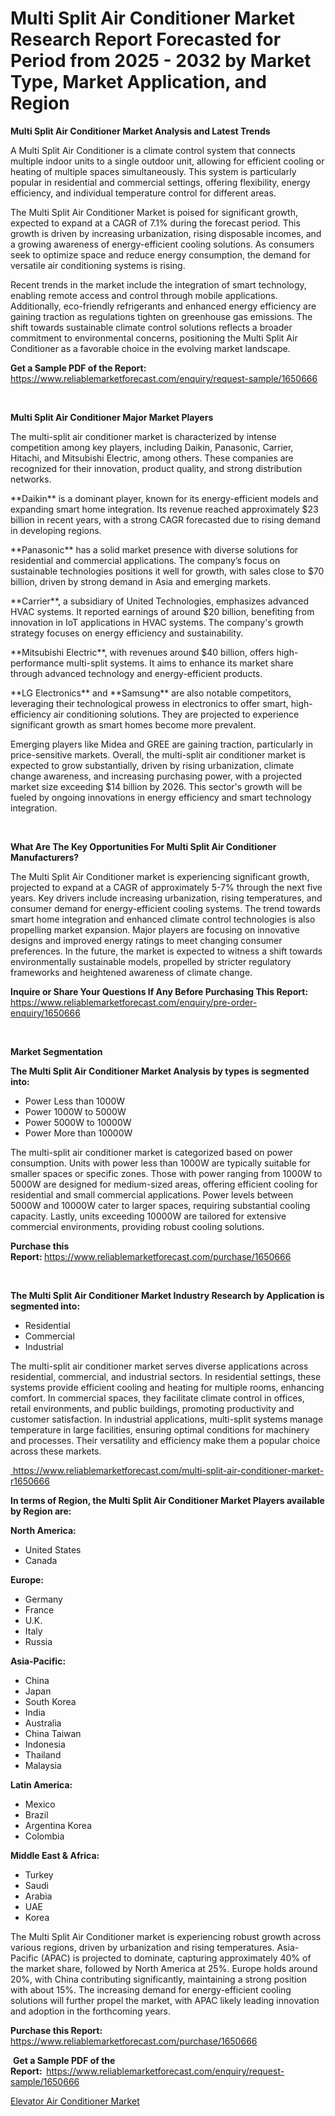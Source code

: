 <p><h1>Multi Split Air Conditioner Market Research Report Forecasted for Period from 2025 -  2032 by Market Type, Market Application, and Region</h1></p><p><strong>Multi Split Air Conditioner Market Analysis and Latest Trends</strong></p>
<p><p>A Multi Split Air Conditioner is a climate control system that connects multiple indoor units to a single outdoor unit, allowing for efficient cooling or heating of multiple spaces simultaneously. This system is particularly popular in residential and commercial settings, offering flexibility, energy efficiency, and individual temperature control for different areas.</p><p>The Multi Split Air Conditioner Market is poised for significant growth, expected to expand at a CAGR of 7.1% during the forecast period. This growth is driven by increasing urbanization, rising disposable incomes, and a growing awareness of energy-efficient cooling solutions. As consumers seek to optimize space and reduce energy consumption, the demand for versatile air conditioning systems is rising.</p><p>Recent trends in the market include the integration of smart technology, enabling remote access and control through mobile applications. Additionally, eco-friendly refrigerants and enhanced energy efficiency are gaining traction as regulations tighten on greenhouse gas emissions. The shift towards sustainable climate control solutions reflects a broader commitment to environmental concerns, positioning the Multi Split Air Conditioner as a favorable choice in the evolving market landscape.</p></p>
<p><strong>Get a Sample PDF of the Report:&nbsp;</strong> <a href="https://www.reliablemarketforecast.com/enquiry/request-sample/1650666?utm_campaign=1105&utm_medium=2&utm_source=Github&utm_content=ia&utm_term=17022025&utm_id=multi-split-air-conditioner">https://www.reliablemarketforecast.com/enquiry/request-sample/1650666</a></p>
<p>&nbsp;</p>
<p><strong>Multi Split Air Conditioner Major Market Players</strong></p>
<p><p>The multi-split air conditioner market is characterized by intense competition among key players, including Daikin, Panasonic, Carrier, Hitachi, and Mitsubishi Electric, among others. These companies are recognized for their innovation, product quality, and strong distribution networks.</p><p>**Daikin** is a dominant player, known for its energy-efficient models and expanding smart home integration. Its revenue reached approximately $23 billion in recent years, with a strong CAGR forecasted due to rising demand in developing regions.</p><p>**Panasonic** has a solid market presence with diverse solutions for residential and commercial applications. The company’s focus on sustainable technologies positions it well for growth, with sales close to $70 billion, driven by strong demand in Asia and emerging markets.</p><p>**Carrier**, a subsidiary of United Technologies, emphasizes advanced HVAC systems. It reported earnings of around $20 billion, benefiting from innovation in IoT applications in HVAC systems. The company's growth strategy focuses on energy efficiency and sustainability.</p><p>**Mitsubishi Electric**, with revenues around $40 billion, offers high-performance multi-split systems. It aims to enhance its market share through advanced technology and energy-efficient products.</p><p>**LG Electronics** and **Samsung** are also notable competitors, leveraging their technological prowess in electronics to offer smart, high-efficiency air conditioning solutions. They are projected to experience significant growth as smart homes become more prevalent.</p><p>Emerging players like Midea and GREE are gaining traction, particularly in price-sensitive markets. Overall, the multi-split air conditioner market is expected to grow substantially, driven by rising urbanization, climate change awareness, and increasing purchasing power, with a projected market size exceeding $14 billion by 2026. This sector's growth will be fueled by ongoing innovations in energy efficiency and smart technology integration.</p></p>
<p>&nbsp;</p>
<p><strong>What Are The Key Opportunities For Multi Split Air Conditioner Manufacturers?</strong></p>
<p><p>The Multi Split Air Conditioner market is experiencing significant growth, projected to expand at a CAGR of approximately 5-7% through the next five years. Key drivers include increasing urbanization, rising temperatures, and consumer demand for energy-efficient cooling systems. The trend towards smart home integration and enhanced climate control technologies is also propelling market expansion. Major players are focusing on innovative designs and improved energy ratings to meet changing consumer preferences. In the future, the market is expected to witness a shift towards environmentally sustainable models, propelled by stricter regulatory frameworks and heightened awareness of climate change.</p></p>
<p><strong>Inquire or Share Your Questions If Any Before Purchasing This Report:</strong> <a href="https://www.reliablemarketforecast.com/enquiry/pre-order-enquiry/1650666?utm_campaign=1105&utm_medium=2&utm_source=Github&utm_content=ia&utm_term=17022025&utm_id=multi-split-air-conditioner">https://www.reliablemarketforecast.com/enquiry/pre-order-enquiry/1650666</a></p>
<p>&nbsp;</p>
<p><strong>Market Segmentation</strong></p>
<p><strong>The Multi Split Air Conditioner Market Analysis by types is segmented into:</strong></p>
<p><ul><li>Power Less than 1000W</li><li>Power 1000W to 5000W</li><li>Power 5000W to 10000W</li><li>Power More than 10000W</li></ul></p>
<p><p>The multi-split air conditioner market is categorized based on power consumption. Units with power less than 1000W are typically suitable for smaller spaces or specific zones. Those with power ranging from 1000W to 5000W are designed for medium-sized areas, offering efficient cooling for residential and small commercial applications. Power levels between 5000W and 10000W cater to larger spaces, requiring substantial cooling capacity. Lastly, units exceeding 10000W are tailored for extensive commercial environments, providing robust cooling solutions.</p></p>
<p><strong>Purchase this Report:&nbsp;</strong><a href="https://www.reliablemarketforecast.com/purchase/1650666?utm_campaign=1105&utm_medium=2&utm_source=Github&utm_content=ia&utm_term=17022025&utm_id=multi-split-air-conditioner">https://www.reliablemarketforecast.com/purchase/1650666</a></p>
<p>&nbsp;</p>
<p><strong>The Multi Split Air Conditioner Market Industry Research by Application is segmented into:</strong></p>
<p><ul><li>Residential</li><li>Commercial</li><li>Industrial</li></ul></p>
<p><p>The multi-split air conditioner market serves diverse applications across residential, commercial, and industrial sectors. In residential settings, these systems provide efficient cooling and heating for multiple rooms, enhancing comfort. In commercial spaces, they facilitate climate control in offices, retail environments, and public buildings, promoting productivity and customer satisfaction. In industrial applications, multi-split systems manage temperature in large facilities, ensuring optimal conditions for machinery and processes. Their versatility and efficiency make them a popular choice across these markets.</p></p>
<p><a href="https://www.reliablemarketforecast.com/multi-split-air-conditioner-market-r1650666?utm_campaign=1105&utm_medium=2&utm_source=Github&utm_content=ia&utm_term=17022025&utm_id=multi-split-air-conditioner">&nbsp;https://www.reliablemarketforecast.com/multi-split-air-conditioner-market-r1650666</a></p>
<p><strong>In terms of Region, the Multi Split Air Conditioner Market Players available by Region are:</strong></p>
<p>
    <p> <strong> North America: </strong>
        <ul>
            <li>United States</li>
            <li>Canada</li>
        </ul>
        </p> 
    <p> <strong> Europe: </strong>
        <ul>
            <li>Germany</li>
            <li>France</li>
            <li>U.K.</li>
            <li>Italy</li>
            <li>Russia</li>
        </ul>
        </p> 
    <p> <strong> Asia-Pacific: </strong>
        <ul>
            <li>China</li>
            <li>Japan</li>
            <li>South Korea</li>
            <li>India</li>
            <li>Australia</li>
            <li>China Taiwan</li>
            <li>Indonesia</li>
            <li>Thailand</li>
            <li>Malaysia</li>
        </ul>
        </p> 
    <p> <strong> Latin America: </strong>
        <ul>
            <li>Mexico</li>
            <li>Brazil</li>
            <li>Argentina Korea</li>
            <li>Colombia</li>
        </ul>
        </p> 
    <p> <strong> Middle East & Africa: </strong>
        <ul>
            <li>Turkey</li>
            <li>Saudi</li>
            <li>Arabia</li>
            <li>UAE</li>
            <li>Korea</li>
        </ul>
    </p>
    </p>
<p><p>The Multi Split Air Conditioner market is experiencing robust growth across various regions, driven by urbanization and rising temperatures. Asia-Pacific (APAC) is projected to dominate, capturing approximately 40% of the market share, followed by North America at 25%. Europe holds around 20%, with China contributing significantly, maintaining a strong position with about 15%. The increasing demand for energy-efficient cooling solutions will further propel the market, with APAC likely leading innovation and adoption in the forthcoming years.</p></p>
<p><strong>Purchase this Report: </strong><a href="https://www.reliablemarketforecast.com/purchase/1650666?utm_campaign=1105&utm_medium=2&utm_source=Github&utm_content=ia&utm_term=17022025&utm_id=multi-split-air-conditioner">https://www.reliablemarketforecast.com/purchase/1650666</a></p>
<p>&nbsp;<strong>Get a Sample PDF of the Report:&nbsp;&nbsp;</strong><a href="https://www.reliablemarketforecast.com/enquiry/request-sample/1650666?utm_campaign=1105&utm_medium=2&utm_source=Github&utm_content=ia&utm_term=17022025&utm_id=multi-split-air-conditioner">https://www.reliablemarketforecast.com/enquiry/request-sample/1650666</a></p>
<p><strong></strong></p>
<p><p><a href="https://github.com/prosalinda88/Market-Research-Report-List-7/blob/main/elevator-air-conditioner-market.md?utm_campaign=1105&utm_medium=2&utm_source=Github&utm_content=ia&utm_term=17022025&utm_id=multi-split-air-conditioner">Elevator Air Conditioner Market</a></p></p>